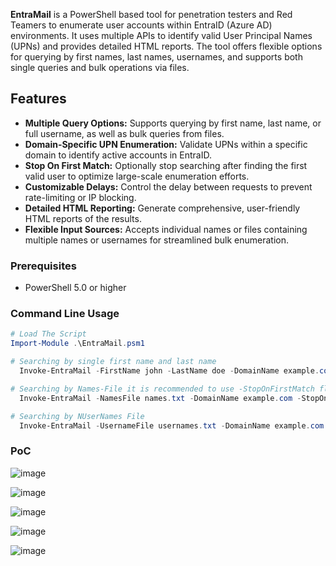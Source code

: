 **EntraMail** is a PowerShell based tool for penetration testers and Red Teamers to enumerate user accounts within EntraID (Azure AD) environments. It uses multiple APIs to identify valid User Principal Names (UPNs) and provides detailed HTML reports. The tool offers flexible options for querying by first names, last names, usernames, and supports both single queries and bulk operations via files.

## Features

- **Multiple Query Options:** Supports querying by first name, last name, or full username, as well as bulk queries from files.
- **Domain-Specific UPN Enumeration:** Validate UPNs within a specific domain to identify active accounts in EntraID.
- **Stop On First Match:** Optionally stop searching after finding the first valid user to optimize large-scale enumeration efforts.
- **Customizable Delays:** Control the delay between requests to prevent rate-limiting or IP blocking.
- **Detailed HTML Reporting:** Generate comprehensive, user-friendly HTML reports of the results.
- **Flexible Input Sources:** Accepts individual names or files containing multiple names or usernames for streamlined bulk enumeration.

### Prerequisites

- PowerShell 5.0 or higher

### Command Line Usage

```powershell
# Load The Script
Import-Module .\EntraMail.psm1
```
```powershell
# Searching by single first name and last name
  Invoke-EntraMail -FirstName john -LastName doe -DomainName example.com
```
```powershell
# Searching by Names-File it is recommended to use -StopOnFirstMatch flag
  Invoke-EntraMail -NamesFile names.txt -DomainName example.com -StopOnFirstMatch
```
```powershell
# Searching by NUserNames File
  Invoke-EntraMail -UsernameFile usernames.txt -DomainName example.com -StopOnFirstMatch -OutputFilePath report.html
```

### PoC

![image](https://github.com/user-attachments/assets/99e89d7f-a2fb-4c1a-b4d2-6e53dfd64803)


![image](https://github.com/user-attachments/assets/e6daba67-0def-4bac-8b5e-e08a484a3671)

![image](https://github.com/user-attachments/assets/fb672549-ae45-462f-b950-29114f6cb06d)


![image](https://github.com/user-attachments/assets/6c7a3307-3ddd-4142-beed-95b918df325f)


![image](https://github.com/user-attachments/assets/ea0dda38-9270-4035-bba8-4f6d18b9b389)


